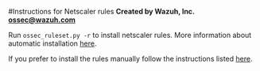 #Instructions for Netscaler rules
**Created by Wazuh, Inc. <ossec@wazuh.com>**


Run `ossec_ruleset.py -r` to install netscaler rules. More information about automatic installation [here](http://documentation.wazuh.com/en/latest/ossec_ruleset.html#automatic-installation).

If you prefer to install the rules manually follow the instructions listed [here](http://documentation.wazuh.com/en/latest/ossec_ruleset.html#manual-installation).

